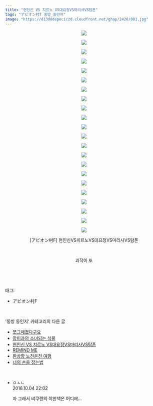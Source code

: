 ```yaml
---
title: "현인신 VS 치르노 VS대요정VS마리사VS탐폰"
tags: "アビオン村f 동방_동인지"
image: "https://d13d8depeciczd.cloudfront.net/ghap/2420/001.jpg"
---
```

<div class="article">
<p style="text-align: center; clear: none; float: none;"><img src="{{ site.imgserver12 }}/ghap/2420/001.jpg"/></p>
<p style="text-align: center; clear: none; float: none;"><img src="{{ site.imgserver12 }}/ghap/2420/002.jpg"/></p>
<p style="text-align: center; clear: none; float: none;"><img src="{{ site.imgserver12 }}/ghap/2420/003.jpg"/></p>
<p style="text-align: center; clear: none; float: none;"><img src="{{ site.imgserver12 }}/ghap/2420/004.jpg"/></p>
<p style="text-align: center; clear: none; float: none;"><img src="{{ site.imgserver12 }}/ghap/2420/005.jpg"/></p>
<p style="text-align: center; clear: none; float: none;"><img src="{{ site.imgserver12 }}/ghap/2420/006.jpg"/></p>
<p style="text-align: center; clear: none; float: none;"><img src="{{ site.imgserver12 }}/ghap/2420/007.jpg"/></p>
<p style="text-align: center; clear: none; float: none;"><img src="{{ site.imgserver12 }}/ghap/2420/008.jpg"/></p>
<p style="text-align: center; clear: none; float: none;"><img src="{{ site.imgserver12 }}/ghap/2420/009.jpg"/></p>
<p style="text-align: center; clear: none; float: none;"><img src="{{ site.imgserver12 }}/ghap/2420/010.jpg"/></p>
<p style="text-align: center; clear: none; float: none;"><img src="{{ site.imgserver12 }}/ghap/2420/011.jpg"/></p>
<p style="text-align: center; clear: none; float: none;"><img src="{{ site.imgserver12 }}/ghap/2420/012.jpg"/></p>
<p style="text-align: center; clear: none; float: none;"><img src="{{ site.imgserver12 }}/ghap/2420/013.jpg"/></p>
<p style="text-align: center; clear: none; float: none;"><img src="{{ site.imgserver12 }}/ghap/2420/014.jpg"/></p>
<p style="text-align: center; clear: none; float: none;"><img src="{{ site.imgserver12 }}/ghap/2420/015.jpg"/></p>
<p style="text-align: center; clear: none; float: none;"><img src="{{ site.imgserver12 }}/ghap/2420/016.jpg"/></p>
<p style="text-align: center; clear: none; float: none;"><img src="{{ site.imgserver12 }}/ghap/2420/017.jpg"/></p>
<p style="text-align: center; clear: none; float: none;"><img src="{{ site.imgserver12 }}/ghap/2420/018.jpg"/></p>
<p style="text-align: center; clear: none; float: none;"><img src="{{ site.imgserver12 }}/ghap/2420/019.jpg"/></p>
<p style="text-align: center; clear: none; float: none;"><img src="{{ site.imgserver12 }}/ghap/2420/020.jpg"/></p>
<p style="text-align: center; clear: none; float: none;"><img src="{{ site.imgserver12 }}/ghap/2420/021.jpg"/></p>
<p style="text-align: center; clear: none; float: none;"><img src="{{ site.imgserver12 }}/ghap/2420/022.jpg"/></p>
<p style="text-align: center; clear: none; float: none;">[アビオン村F] 현인신VS치르노VS대요정VS마리사VS탐폰</p>
<p style="text-align: center; clear: none; float: none;"><br/></p>
<p style="text-align: center; clear: none; float: none;">괴작이 또</p>
<p><br/></p>
</div><br/>
<div class="tagTrail">
<p>태그: </p>
<ul>
<li>アビオン村F</li>
</ul>
</div><br/>
<div class="another">
<p>'동방 동인지' 카테고리의 다른 글</p>
<ul>
<li><a href="/ghap_2422">쪼그매졌다구요</a></li>
<li><a href="/ghap_2421">장미과의 소녀되는 식물</a></li>
<li><a href="/ghap_2420">현인신 VS 치르노 VS대요정VS마리사VS탐폰</a></li>
<li><a href="/ghap_2419">REMIND ME</a></li>
<li><a href="/ghap_2417">환상향 노천온천 여행</a></li>
<li><a href="/ghap_2416">너의 손을 잡는법</a></li>
</ul>
</div><br/>
<div class="cb_module cb_fluid">
<div class="cb_wrt cb_profile">
<div class="comment">
<ul>
<li class="cb_thumb_off" id="comment14820201">
<div class="cb_comment_area">
<div class="cb_info_area">
<div class="cb_section">
<span class="cb_nick_name">ㅇㅅㄴ</span>
</div>
<div class="cb_section">
<span class="cb_date">2016.10.04 22:02 </span>
</div>
</div>
<div class="cb_dsc_comment">
<p class="cb_dsc">
											자 그래서 뱌쿠렌의 야한책은 어디에...
										</p>
</div>
</div></li>
</ul>
</div>
</div><!-- commentList close -->
</div><br/>
